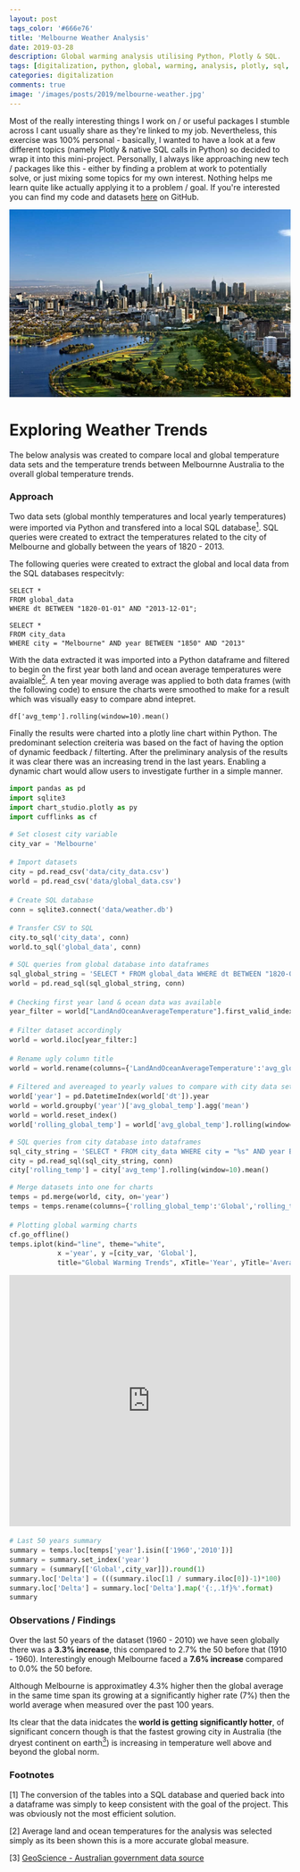```yaml
---
layout: post
tags_color: '#666e76'
title: 'Melbourne Weather Analysis'
date: 2019-03-28
description: Global warming analysis utilising Python, Plotly & SQL.
tags: [digitalization, python, global, warming, analysis, plotly, sql, termpaerature, weather, dash, plot.ly]
categories: digitalization
comments: true
image: '/images/posts/2019/melbourne-weather.jpg'
---
```

Most of the really interesting things I work on / or useful packages I stumble across I cant usually share as they're linked to my job. Nevertheless, this exercise was 100% personal - basically, I wanted to have a look at a few different topics (namely Plotly & native SQL calls in Python) so decided to wrap it into this mini-project. Personally, I always like approaching new tech / packages like this - either by finding a problem at work to potentially solve, or just mixing some topics for my own interest. Nothing helps me learn quite like actually applying it to a problem / goal. If you're interested you can find my code and datasets [here](https://github.com/clintjb/Weather-Analysis) on GitHub.

![](/images/posts/2019/melbourne-weather.jpg)

# Exploring Weather Trends
The below analysis was created to compare local and global temperature data sets and the temperature trends between Melbournne Australia to the overall global temperature trends.

### Approach
Two data sets (global monthly temperatures and local yearly temperatures) were imported via Python and transfered into a local SQL database[<sup>1</sup>](#fn1). SQL queries were created to extract the temperatures related to the city of Melbourne and globally between the years of 1820 - 2013.

The following queries were created to extract the global and local data from the SQL databases respecitvly:

``` 
SELECT * 
FROM global_data 
WHERE dt BETWEEN "1820-01-01" AND "2013-12-01";
```
``` 
SELECT * 
FROM city_data 
WHERE city = "Melbourne" AND year BETWEEN "1850" AND "2013"
```

With the data extracted it was imported into a Python dataframe and filtered to begin on the first year both land and ocean average temperatures were avaialble[<sup>2</sup>](#fn2). A ten year moving average was applied to both data frames (with the following code) to ensure the charts were smoothed to make for a result which was visually easy to compare abnd intepret.

```
df['avg_temp'].rolling(window=10).mean()
```  

Finally the results were charted into a plotly line chart within Python. The predominant selection creiteria was based on the fact of having the option of dynamic feedback / filterting. After the preliminary analysis of the results it was clear there was an increasing trend in the last years. Enabling a dynamic chart would allow users to investigate further in a simple manner.

```python
import pandas as pd
import sqlite3
import chart_studio.plotly as py
import cufflinks as cf
```

```python
# Set closest city variable
city_var = 'Melbourne'

# Import datasets
city = pd.read_csv('data/city_data.csv')
world = pd.read_csv('data/global_data.csv')

# Create SQL database
conn = sqlite3.connect('data/weather.db')

# Transfer CSV to SQL
city.to_sql('city_data', conn)
world.to_sql('global_data', conn)
```

```python
# SQL queries from global database into dataframes
sql_global_string = 'SELECT * FROM global_data WHERE dt BETWEEN "1820-01-01" AND "2013-12-01";'
world = pd.read_sql(sql_global_string, conn)

# Checking first year land & ocean data was available
year_filter = world["LandAndOceanAverageTemperature"].first_valid_index()

# Filter dataset accordingly
world = world.iloc[year_filter:]

# Rename ugly column title
world = world.rename(columns={'LandAndOceanAverageTemperature':'avg_global_temp'})

# Filtered and avereaged to yearly values to compare with city data set
world['year'] = pd.DatetimeIndex(world['dt']).year
world = world.groupby('year')['avg_global_temp'].agg('mean')
world = world.reset_index()
world['rolling_global_temp'] = world['avg_global_temp'].rolling(window=10).mean()
```

```python
# SQL queries from city database into dataframes
sql_city_string = 'SELECT * FROM city_data WHERE city = "%s" AND year BETWEEN "1850" AND "2013"' % city_var
city = pd.read_sql(sql_city_string, conn)
city['rolling_temp'] = city['avg_temp'].rolling(window=10).mean()
```

```python
# Merge datasets into one for charts
temps = pd.merge(world, city, on='year')
temps = temps.rename(columns={'rolling_global_temp':'Global','rolling_temp':city_var})

# Plotting global warming charts
cf.go_offline()
temps.iplot(kind="line", theme="white",
            x ='year', y =[city_var, 'Global'], 
            title="Global Warming Trends", xTitle='Year', yTitle='Average Temperature')
```

<p align="center"><iframe src="https://chart-studio.plotly.com/~clintjb/3/.embed" height="450" width="100%" frameborder="0" scrolling="no" seamless="seamless"></iframe></p>

```python
# Last 50 years summary
summary = temps.loc[temps['year'].isin(['1960','2010'])]
summary = summary.set_index('year')
summary = (summary[['Global',city_var]]).round(1)
summary.loc['Delta'] = (((summary.iloc[1] / summary.iloc[0])-1)*100)
summary.loc['Delta'] = summary.loc['Delta'].map('{:,.1f}%'.format)
summary
```

### Observations / Findings
Over the last 50 years of the dataset (1960 - 2010) we have seen globally there was a **3.3% increase**, this compared to 2.7% the 50 before that (1910 - 1960). Interestingly enough Melbourne faced a **7.6% increase** compared to 0.0% the 50 before.

Although Melbourne is approximatley 4.3% higher then the global average in the same time span its growing at a significantly higher rate (7%) then the world average when measured over the past 100 years.

Its clear that the data inidcates the **world is getting significantly hotter**, of significant concern though is that the fastest growing city in Australia (the dryest continent on earth[<sup>3</sup>](#fn3)) is increasing in temperature well above and beyond the global norm.

### Footnotes
<span id="fn1"> [1] The conversion of the tables into a SQL database and queried back into a dataframe was simply to keep consistent with the goal of the project. This was obviously not the most efficient solution.</span>

<span id="fn2"> [2] Average land and ocean temperatures for the analysis was selected simply as its been shown this is a more accurate global measure.</span>

<span id="fn3"> [3] [GeoScience - Australian government data source](https://www.ga.gov.au/scientific-topics/national-location-information/landforms/deserts)</span>